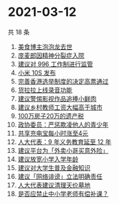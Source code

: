 # 2021-03-12

共 18 条

<!-- BEGIN ZHIHUSEARCH -->
<!-- 最后更新时间 Fri Mar 12 2021 14:17:46 GMT+0800 (China Standard Time) -->
1. [美食博主泡泡龙去世](https://www.zhihu.com/search?q=泡泡龙)
1. [庞麦郎因精神分裂症入院](https://www.zhihu.com/search?q=庞麦郎)
1. [建议对 996 工作制进行监管](https://www.zhihu.com/search?q=996)
1. [小米 10S 发布](https://www.zhihu.com/search?q=小米10s)
1. [完善香港选举制度的决定高票通过](https://www.zhihu.com/search?q=香港选举制度)
1. [货拉拉上线录音功能](https://www.zhihu.com/search?q=货拉拉)
1. [建议警惕影视作品追捧小鲜肉](https://www.zhihu.com/search?q=小鲜肉)
1. [建议乡村教师工资大幅高于城市](https://www.zhihu.com/search?q=乡村教师)
1. [100万房子20万的遗产税](https://www.zhihu.com/search?q=遗产税)
1. [政协委员：严惩欺凌他人的青少年](https://www.zhihu.com/search?q=校园欺凌)
1. [共享充电宝每小时涨至4元](https://www.zhihu.com/search?q=共享充电宝)
1. [人大代表：9 年义务教育延至 12 年](https://www.zhihu.com/search?q=义务教育)
1. [建议平台为「外卖小哥买意外险」](https://www.zhihu.com/search?q=外卖小哥)
1. [建议放宽小学入学年龄](https://www.zhihu.com/search?q=入学年龄)
1. [建议对大学生普及金融知识](https://www.zhihu.com/search?q=大学生金融知识)
1. [建议「网络诽谤」立法明确责任](https://www.zhihu.com/search?q=网络诽谤)
1. [人大代表建议清理天价墓地](https://www.zhihu.com/search?q=天价墓地)
1. [是否应禁止中小学老师有偿补课？](https://www.zhihu.com/search?q=有偿补课)
<!-- END ZHIHUSEARCH -->
